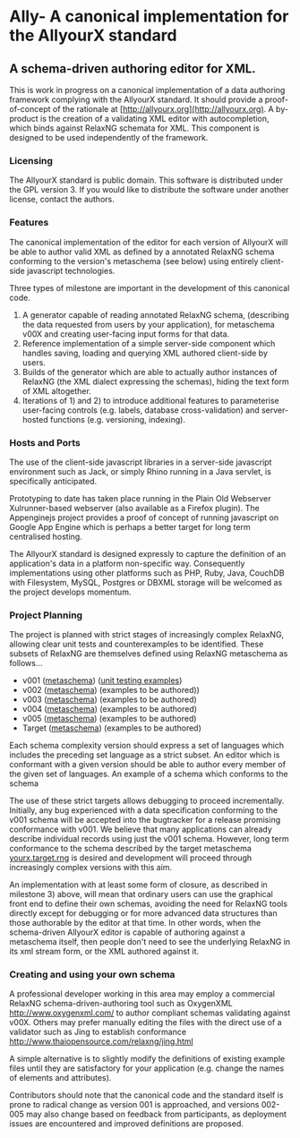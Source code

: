# Ally- A canonical implementation for the AllyourX standard 

## A schema-driven authoring editor for XML.

This is work in progress on a canonical implementation of a data authoring framework complying with the AllyourX standard. It should provide a proof-of-concept of the rationale at [http://allyourx.org](http://allyourx.org). A by-product is the creation of a validating XML editor with autocompletion, which binds against RelaxNG schemata for XML. This component is designed to be used independently of the framework.

### Licensing

The AllyourX standard is public domain. This software is distributed under the GPL version 3. If you would like to distribute the software under another license, contact the authors.

### Features

The canonical implementation of the editor for each version of AllyourX will be able to author valid XML as defined by a annotated RelaxNG schema conforming to the version's metaschema (see below) using entirely client-side javascript technologies.

Three types of milestone are important in the development of this canonical code. 

1. A generator capable of reading annotated RelaxNG schema, (describing the data requested from users by your application), for metaschema v00X and creating user-facing input forms for that data.
2. Reference implementation of a simple server-side component which handles saving, loading and querying XML authored client-side by users.
3. Builds of the generator which are able to actually author instances of RelaxNG (the XML dialect expressing the schemas), hiding the text form of XML altogether.
4. Iterations of 1) and 2) to introduce additional features to parameterise user-facing controls (e.g. labels, database cross-validation) and server-hosted functions (e.g. versioning, indexing).

### Hosts and Ports

The use of the client-side javascript libraries in a server-side javascript environment such as Jack, or simply Rhino running in a Java servlet, is specifically anticipated. 

Prototyping to date has taken place running in the Plain Old Webserver Xulrunner-based webserver (also available as a Firefox plugin). The Appenginejs project provides a proof of concept of running javascript on Google App Engine which is perhaps a better target for long term centralised hosting.

The AllyourX standard is designed expressly to capture the definition of an application's data in a platform non-specific way. Consequently implementations using other platforms such as PHP, Ruby, Java, CouchDB with Filesystem, MySQL, Postgres or DBXML storage will be welcomed as the project develops momentum.

### Project Planning

The project is planned with strict stages of increasingly complex RelaxNG, allowing clear unit tests and counterexamples to be identified. These subsets of RelaxNG are themselves defined using RelaxNG metaschema as follows...

* v001 ([metaschema](allyourx/tree/master/ally/lib/schema/yourx/yourx.001.rng)) ([unit testing examples](allyourx/tree/master/ally/lib/schema/yourx/examples.001/))
* v002 ([metaschema](allyourx/tree/master/ally/lib/schema/yourx/yourx.002.rng)) (examples to be authored))
* v003 ([metaschema](allyourx/tree/master/ally/lib/schema/yourx/yourx.003.rng)) (examples to be authored)
* v004 ([metaschema](allyourx/tree/master/ally/lib/schema/yourx/yourx.004.rng)) (examples to be authored)
* v005 ([metaschema](allyourx/tree/master/ally/lib/schema/yourx/yourx.005.rng)) (examples to be authored)
* Target ([metaschema](allyourx/tree/master/ally/lib/schema/yourx/yourx.target.rng)) (examples to be authored)

Each schema complexity version should express a set of languages which includes the preceding set language as a strict subset. An editor which is conformant with a given version should be able to author every member of the given set of languages. An example of a schema which conforms to the schema 

The use of these strict targets allows debugging to proceed incrementally. Initially, any bug experienced with a data specification conforming to the v001 schema will be accepted into the bugtracker for a release promising conformance with v001. We believe that many applications can already describe individual records using just the v001 schema. However, long term conformance to the schema described by the target metaschema [yourx.target.rng](allyourx/tree/master/ally/lib/schema/yourx/yourx.target.rng) is desired and development will proceed through increasingly complex versions with this aim.

An implementation with at least some form of closure, as described in milestone 3) above, will mean that ordinary users can use the graphical front end to define their own schemas, avoiding the need for RelaxNG tools directly except for debugging or for more advanced data structures than those authorable by the editor at that time. In other words, when the schema-driven AllyourX editor is capable of authoring against a metaschema itself, then people don't need to see the underlying RelaxNG in its xml stream form, or the XML authored against it.

### Creating and using your own schema

A professional developer working in this area may employ a commercial RelaxNG schema-driven-authoring tool such as OxygenXML http://www.oxygenxml.com/ to author compliant schemas validating against v00X. Others may prefer manually editing the files with the direct use of a validator such as Jing to establish conformance http://www.thaiopensource.com/relaxng/jing.html 

A simple alternative is to slightly modify the definitions of existing example files until they are satisfactory for your application (e.g. change the names of elements and attributes).

Contributors should note that the canonical code and the standard itself is prone to radical change as version 001 is approached, and versions 002-005 may also change based on feedback from participants, as deployment issues are encountered and improved definitions are proposed.
